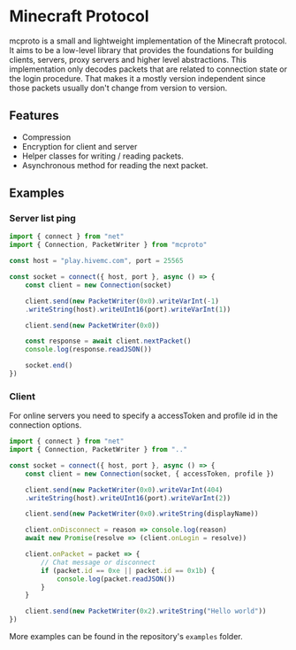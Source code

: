 # Minecraft Protocol

mcproto is a small and lightweight implementation of the Minecraft protocol.
It aims to be a low-level library that provides the foundations
for building clients, servers, proxy servers and higher level abstractions.
This implementation only decodes packets that are related to connection state
or the login procedure. That makes it a mostly version independent since those
packets usually don't change from version to version.

## Features

- Compression
- Encryption for client and server
- Helper classes for writing / reading packets.
- Asynchronous method for reading the next packet.

## Examples

### Server list ping

```js
import { connect } from "net"
import { Connection, PacketWriter } from "mcproto"

const host = "play.hivemc.com", port = 25565

const socket = connect({ host, port }, async () => {
    const client = new Connection(socket)

    client.send(new PacketWriter(0x0).writeVarInt(-1)
    .writeString(host).writeUInt16(port).writeVarInt(1))

    client.send(new PacketWriter(0x0))

    const response = await client.nextPacket()
    console.log(response.readJSON())

    socket.end()
})
```

### Client

For online servers you need to specify a accessToken and profile id in the
connection options.

```js
import { connect } from "net"
import { Connection, PacketWriter } from ".."

const socket = connect({ host, port }, async () => {
    const client = new Connection(socket, { accessToken, profile })

    client.send(new PacketWriter(0x0).writeVarInt(404)
    .writeString(host).writeUInt16(port).writeVarInt(2))

    client.send(new PacketWriter(0x0).writeString(displayName))

    client.onDisconnect = reason => console.log(reason)
    await new Promise(resolve => (client.onLogin = resolve))

    client.onPacket = packet => {
        // Chat message or disconnect
        if (packet.id == 0xe || packet.id == 0x1b) {
            console.log(packet.readJSON())
        }
    }

    client.send(new PacketWriter(0x2).writeString("Hello world"))
})
```

More examples can be found in the repository's `examples` folder.
